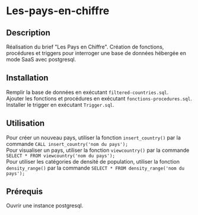 # Les-pays-en-chiffre

## Description
Réalisation du brief "Les Pays en Chiffre". Création de fonctions, procédures et triggers pour interroger une base de données hébergée en mode SaaS avec postgresql.

## Installation
Remplir la base de données en exécutant `filtered-countries.sql`.  
Ajouter les fonctions et procédures en exécutant `fonctions-procedures.sql`.  
Installer le trigger en exécutant `Trigger.sql`.

## Utilisation
Pour créer un nouveau pays, utiliser la fonction `insert_country()` par la commande `CALL insert_country('nom du pays');`  
Pour visualiser un pays, utiliser la fonction `viewcountry()` par la commande `SELECT * FROM viewcountry('nom du pays');`  
Pour utiliser les catégories de densité de population, utiliser la fonction `density_range()` par la commande `SELECT * FROM density_range('nom du pays');`

## Prérequis
Ouvrir une instance postgresql.
